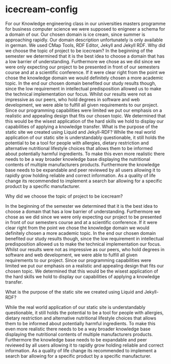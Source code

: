 # icecream-config
For our Knowledge engineering class in our universities masters programme for business computer science we were supposed to enigneer a schema for a domain of our. Our chosen domain is ice cream, since summer is approaching rapidly.  Our domain description unfortunately is only available in german. We used CMap Tools, RDF Editor, Jekyll and Jekyll RDF. Why did we choose the topic of project to be icecream?  In the beginning of the semester we determined that it is the best idea to choose a domain that has a low barrier of understanding. Furthermore we chose as we did since we were only expecting our project to be presented in front of our semesters course and at a scientific conference. If it were clear right from the point we chose the knowledge domain we would definitely chosen a more academic topic. In the end our chosen domain benefited our study results though, since the low requirement in intellectual predisposition allowed us to make the technical implementation our focus. Whilst our results were not as impressive as our peers, who hold degrees in software and web development, we were able to fulfill all given requirements to our project. Since our programming capabilities were limited we put our emphasis on a realistic and appealing design that fits our chosen topic. We determined that this would be the wisest application of the hard skills we hold to display our capabilities of applying a knowledge transfer.   What is the purpose of the static site we created using Liquid and Jekyll-RDF?  While the real world application of our static site is understandably questionable, it still holds the potential to be a tool for people with allergies, dietary restriction and alternative nutritional lifestyle choices that allows them to be informed about potentially harmful ingredients. To make this even more realistic there needs to be a way broader knowledge base displaying the nutritional contents of multiple manufacturers products. Furthermore the knowledge base needs to be expandable and peer reviewed by all users allowing it to rapidly grow holding reliable and correct information. As a quality of life change its recommended to implement a search bar allowing for a specific product by a specific manufacturer. 

Why did we choose the topic of project to be icecream?

In the beginning of the semester we determined that it is the best idea to choose a domain that has a low barrier of understanding. Furthermore we chose as we did since we were only expecting our project to be presented in front of our semesters course and at a scientific conference. If it were clear right from the point we chose the knowledge domain we would definitely chosen a more academic topic. In the end our chosen domain benefited our study results though, since the low requirement in intellectual predisposition allowed us to make the technical implementation our focus. Whilst our results were not as impressive as our peers, who hold degrees in software and web development, we were able to fulfill all given requirements to our project. Since our programming capabilities were limited we put our emphasis on a realistic and appealing design that fits our chosen topic. We determined that this would be the wisest application of the hard skills we hold to display our capabilities of applying a knowledge transfer. 

What is the purpose of the static site we created using Liquid and Jekyll-RDF?

While the real world application of our static site is understandably questionable, it still holds the potential to be a tool for people with allergies, dietary restriction and alternative nutritional lifestyle choices that allows them to be informed about potentially harmful ingredients. To make this even more realistic there needs to be a way broader knowledge base displaying the nutritional contents of multiple manufacturers products. Furthermore the knowledge base needs to be expandable and peer reviewed by all users allowing it to rapidly grow holding reliable and correct information. As a quality of life change its recommended to implement a search bar allowing for a specific product by a specific manufacturer. 
